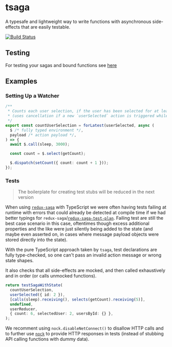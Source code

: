 # tsaga

A typesafe and lightweight way to write functions with asynchronous side-effects that are easily testable.

[![Build Status](https://travis-ci.org/tp/tsaga.svg?branch=master)](https://travis-ci.org/tp/tsaga)

## Testing

For testing your sagas and bound functions see [here](/docs/testing.md)

## Examples

### Setting Up a Watcher

```ts
/**
 * Counts each user selection, if the user has been selected for at least 3 seconds
 * (uses cancellation if a new `userSelected` action is triggered while the current saga is still running)
 */
export const countUserSelection = forLatest(userSelected, async (
  $ /* fully typed environment */,
  payload /* action payload */,
) => {
  await $.call(sleep, 3000);

  const count = $.select(getCount);

  $.dispatch(setCount({ count: count + 1 }));
});
```

### Tests

> The boilerplate for creating test stubs will be reduced in the next version

When using [`redux-saga`](https://redux-saga.js.org) with TypeScript we were often having tests failing at runtime with errors that could already be detected at compile time if we had better typings for `redux-saga`/[`redux-saga-test-plan`](http://redux-saga-test-plan.jeremyfairbank.com). Failing test are still the best case scenario in this case, oftentimes though excess additional properties and the like were just silently being added to the state (and maybe even asserted on, in cases where message payload objects were stored directly into the state).

With the pure TypeScript approach taken by `tsaga`, test declarations are fully type-checked, so one can't pass an invalid action message or wrong state shapes.

It also checks that all side-effects are mocked, and then called exhaustively and in order (or calls unmocked functions).

```ts
return testSagaWithState(
  countUserSelection,
  userSelected({ id: 2 }),
  [calls(sleep).receiving(), selects(getCount).receiving(5)],
  undefined,
  userReducer,
  { count: 6, selectedUser: 2, usersById: {} },
);
```

We recomment using `nock.disableNetConnect()` to disallow HTTP calls and to further use [`nock`](https://github.com/nock/nock) to provide HTTP responses in tests (instead of stubbing API calling functions with dummy data).
